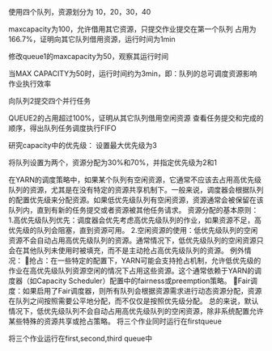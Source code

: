 使用四个队列，资源划分为 10，20，30，40

maxcapacity为100，允许借用其它资源，只提交作业提交在第一个队列 占用为166.7%，证明向其它队列借用资源，运行时间为1min


修改queue1的maxcapacity为50，观察其运行时间


当MAX CAPACITY为50时，运行时间约为3min，即：队列的总可调度资源影响作业执行效率

向队列2提交四个并行任务

QUEUE2的占用超过100%，证明从其它队列借用空闲资源
查看任务提交和完成的顺序，得出队列任务调度执行FIFO


研究capacity中的优先级：
设置最大优先级为3

将队列设置为两个，资源分配为30%和70%，并指定优先级为2和1







在YARN的调度策略中，如果某个队列有空闲资源，它通常不应该去占用高优先级队列的资源，尤其是在没有特定的资源共享机制下。一般来说，调度器会根据队列的配置优先级来分配资源。如果低优先级队列有空闲资源，资源通常会被保留在该队列内，直到有新的任务提交或者资源被其他任务请求。
资源分配的基本原则：
1.高优先级队列优先：调度器会优先考虑高优先级队列的作业，如果资源不足，高优先级的队列会阻塞，直到资源可用。
2.空闲资源的使用：低优先级队列的空闲资源不会自动占用高优先级队列的资源。通常情况下，低优先级队列的空闲资源只会在其他队列未使用时被填充，而不是主动抢占高优先级队列的资源。
例外情况：
抢占：在一些特定的配置下，YARN可能会支持抢占机制，允许低优先级的作业在高优先级队列资源空闲的情况下占用这些资源。这个通常依赖于YARN的调度器（如Capacity Scheduler）配置中的fairness或preemption策略。
Fair调度：如果启用了Fair调度器，则所有队列会根据资源需求进行动态资源分配，资源在队列之间按照需要公平地分配，而不仅仅是按照优先级分配。
总的来说，默认情况下，低优先级队列不会自动占用高优先级队列的空闲资源，除非系统配置允许某些特殊的资源共享或抢占策略。
将三个作业同时运行在firstqueue


将三个作业运行在first,second,third queue中
